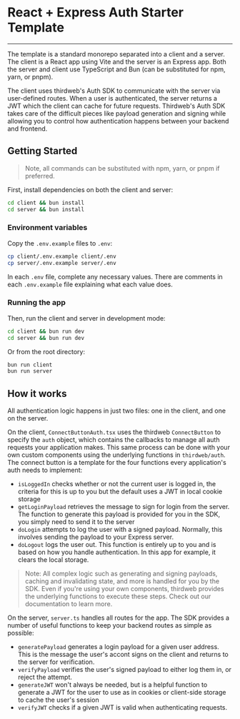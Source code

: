 # React + Express Auth Starter Template

---

The template is a standard monorepo separated into a client and a server. The client is a React app using Vite and the server is an Express app. Both the server and client use TypeScript and Bun (can be substituted for npm, yarn, or pnpm).

The client uses thirdweb's Auth SDK to communicate with the server via user-defined routes. When a user is authenticated, the server returns a JWT which the client can cache for future requests. Thirdweb's Auth SDK takes care of the difficult pieces like payload generation and signing while allowing you to control how authentication happens between your backend and frontend.

## Getting Started

> Note, all commands can be substituted with npm, yarn, or pnpm if preferred.

First, install dependencies on both the client and server:

```bash
cd client && bun install
cd server && bun install
```

### Environment variables

Copy the `.env.example` files to `.env`:

```bash
cp client/.env.example client/.env
cp server/.env.example server/.env
```

In each `.env` file, complete any necessary values. There are comments in each `.env.example` file explaining what each value does.

### Running the app

Then, run the client and server in development mode:

```bash
cd client && bun run dev
cd server && bun run dev
```

Or from the root directory:

```bash
bun run client
bun run server
```

## How it works

All authentication logic happens in just two files: one in the client, and one on the server.

On the client, `ConnectButtonAuth.tsx` uses the thirdweb `ConnectButton` to specify the `auth` object, which contains the callbacks to manage all auth requests your application makes. This same process can be done with your own custom components using the underlying functions in `thirdweb/auth`. The connect button is a template for the four functions every application's auth needs to implement:

-   `isLoggedIn` checks whether or not the current user is logged in, the criteria for this is up to you but the default uses a JWT in local cookie storage
-   `getLoginPayload` retrieves the message to sign for login from the server. The function to generate this payload is provided for you in the SDK, you simply need to send it to the server
-   `doLogin` attempts to log the user with a signed payload. Normally, this involves sending the payload to your Express server.
-   `doLogout` logs the user out. This function is entirely up to you and is based on how you handle authentication. In this app for example, it clears the local storage.

> Note: All complex logic such as generating and signing payloads, caching and invalidating state, and more is handled for you by the SDK. Even if you're using your own components, thirdweb provides the underlying functions to execute these steps. Check out our documentation to learn more.

On the server, `server.ts` handles all routes for the app. The SDK provides a number of useful functions to keep your backend routes as simple as possible:

-   `generatePayload` generates a login payload for a given user address. This is the message the user's accont signs on the client and returns to the server for verification.
-   `verifyPayload` verifies the user's signed payload to either log them in, or reject the attempt.
-   `generateJWT` won't always be needed, but is a helpful function to generate a JWT for the user to use as in cookies or client-side storage to cache the user's session
-   `verifyJWT` checks if a given JWT is valid when authenticating requests.
